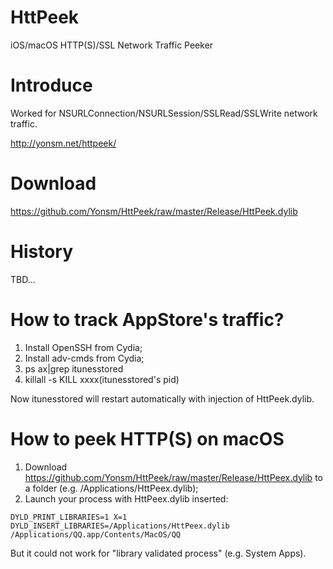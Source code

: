 
HttPeek
======

iOS/macOS HTTP(S)/SSL Network Traffic Peeker

# Introduce

Worked for NSURLConnection/NSURLSession/SSLRead/SSLWrite network traffic.

<http://yonsm.net/httpeek/>

# Download

<https://github.com/Yonsm/HttPeek/raw/master/Release/HttPeek.dylib>

# History

TBD...

# How to track AppStore's traffic?

1. Install OpenSSH from Cydia;
2. Install adv-cmds from Cydia;
3. ps ax|grep itunesstored
4. killall -s KILL xxxx(itunesstored's pid)

Now itunesstored will restart automatically with injection of HttPeek.dylib.


# How to peek HTTP(S) on macOS

1. Download <https://github.com/Yonsm/HttPeek/raw/master/Release/HttPeex.dylib> to a folder (e.g. /Applications/HttPeex.dylib);
2. Launch your process with HttPeex.dylib inserted:
   
`DYLD_PRINT_LIBRARIES=1 X=1 DYLD_INSERT_LIBRARIES=/Applications/HttPeex.dylib /Applications/QQ.app/Contents/MacOS/QQ`

But it could not work for "library validated process" (e.g. System Apps).
